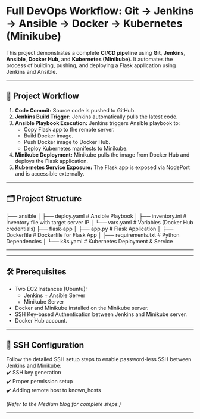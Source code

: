 
# Full DevOps Workflow: Git → Jenkins → Ansible → Docker → Kubernetes (Minikube)

This project demonstrates a complete **CI/CD pipeline** using **Git**, **Jenkins**, **Ansible**, **Docker Hub**, and **Kubernetes (Minikube)**. It automates the process of building, pushing, and deploying a Flask application using Jenkins and Ansible.

---

## 🚀 Project Workflow

1. **Code Commit:** Source code is pushed to GitHub.
2. **Jenkins Build Trigger:** Jenkins automatically pulls the latest code.
3. **Ansible Playbook Execution:** Jenkins triggers Ansible playbook to:
   - Copy Flask app to the remote server.
   - Build Docker image.
   - Push Docker image to Docker Hub.
   - Deploy Kubernetes manifests to Minikube.
4. **Minikube Deployment:** Minikube pulls the image from Docker Hub and deploys the Flask application.
5. **Kubernetes Service Exposure:** The Flask app is exposed via NodePort and is accessible externally.

---

## 🗂 Project Structure
├── ansible 
│ ├── deploy.yaml # Ansible Playbook
│ ├── inventory.ini # Inventory file with target server IP
│ └── vars.yaml # Variables (Docker Hub credentials)
├── flask-app
│ ├── app.py # Flask Application
│ ├── Dockerfile # Dockerfile for Flask App
│ ├── requirements.txt # Python Dependencies
│ └── k8s.yaml # Kubernetes Deployment & Service


---


---

## 🛠️ Prerequisites

- Two EC2 Instances (Ubuntu):
  - Jenkins + Ansible Server
  - Minikube Server
- Docker and Minikube installed on the Minikube server.
- SSH Key-based Authentication between Jenkins and Minikube server.
- Docker Hub account.

---

## 🔐 SSH Configuration

Follow the detailed SSH setup steps to enable password-less SSH between Jenkins and Minikube:  
✔️ SSH key generation  
✔️ Proper permission setup  
✔️ Adding remote host to known_hosts

*(Refer to the Medium blog for complete steps.)*

---

